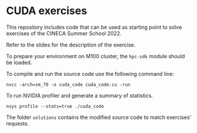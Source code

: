 # CUDA exercises

This repository includes code that can be used as starting point to solve exercises of the CINECA Summer School 2022.

Refer to the slides for the description of the exercise.

To prepare your environment on M100 cluster, the `hpc-sdk` module should be loaded. 

To compile and run the source code use the following command line:
```
nvcc -arch=sm_70 -o cuda_code cuda_code.cu -run
```

To run NVIDIA profiler and generate a summary of statistics.  
```
nsys profile --stats=true ./cuda_code 
```

The folder `solutions` contains the modified source code to match exercises' requests. 